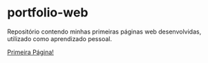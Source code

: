 # portfolio-web
Repositório contendo minhas primeiras páginas web desenvolvidas, utilizado como aprendizado pessoal.


[Primeira Página!](https://rafahrochacorreia.github.io)
